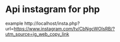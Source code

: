 # Api instagram for php

example
http://localhost/insta.php?url=https://www.instagram.com/tv/CbNgcWOIsRB/?utm_source=ig_web_copy_link
